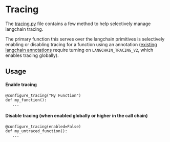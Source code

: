 # Tracing

The [tracing.py](./tracing.py) file contains a few method to help selectively manage langchain tracing.

The primary function this serves over the langchain primitives is selectively enabling or disabling tracing for a function using an annotation ([existing langchain annotations](https://docs.smith.langchain.com/how_to_guides/tracing/annotate_code) require turning on `LANGCHAIN_TRACING_V2`, which enables tracing globally).

## Usage

#### Enable tracing

```python3
@configure_tracing("My Function")
def my_function():
   ...
```

#### Disable tracing (when enabled globally or higher in the call chain)

```python3
@configure_tracing(enabled=False)
def my_untraced_function():
   ...
```